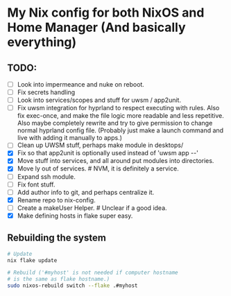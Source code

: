 # My Nix config for both NixOS and Home Manager (And basically everything)

## TODO:

 - [ ] Look into impermeance and nuke on reboot.
 - [ ] Fix secrets handling
 - [ ] Look into services/scopes and stuff for uwsm / app2unit.
 - [ ] Fix uwsm integration for hyprland to respect executing with rules. Also fix exec-once, and make the file logic more readable and less repetitive.
 Also maybe completely rewrite and try to give permission to change normal hyprland config file.
 (Probably just make a launch command and live with adding it manually to apps.)
 - [ ] Clean up UWSM stuff, perhaps make module in desktops/
 - [x] Fix so that app2unit is optionally used instead of 'uwsm app --'
 - [x] Move stuff into services, and all around put modules into directories.
 - [x] Move ly out of services. # NVM, it is definitely a service.
 - [ ] Expand ssh module.
 - [ ] Fix font stuff.
 - [ ] Add author info to git, and perhaps centralize it.
 - [x] Rename repo to nix-config.
 - [ ] Create a makeUser Helper. # Unclear if a good idea.
 - [x] Make defining hosts in flake super easy.

## Rebuilding the system

```sh
# Update
nix flake update

# Rebuild ('#myhost' is not needed if computer hostname
# is the same as flake hostname.)
sudo nixos-rebuild switch --flake .#myhost
```
